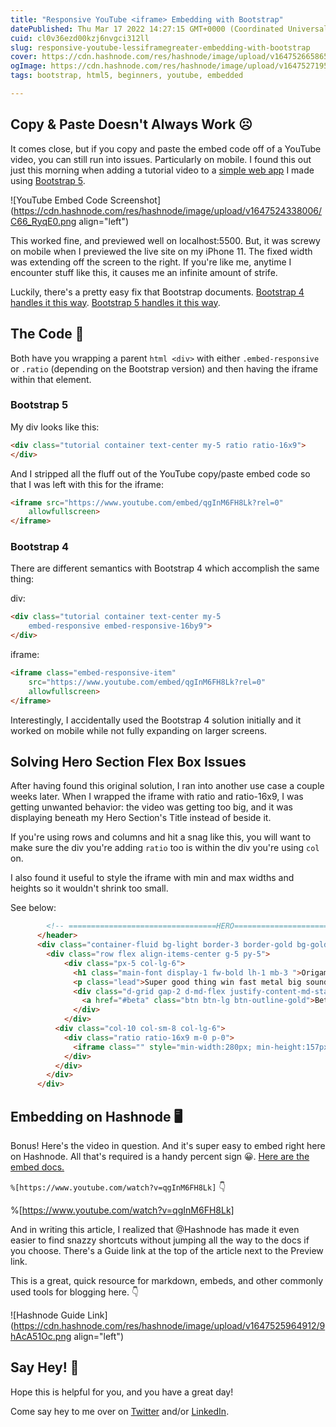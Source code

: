 ```yaml
---
title: "Responsive YouTube <iframe> Embedding with Bootstrap"
datePublished: Thu Mar 17 2022 14:27:15 GMT+0000 (Coordinated Universal Time)
cuid: cl0v36ezd00kzj6nvgci312ll
slug: responsive-youtube-lessiframegreater-embedding-with-bootstrap
cover: https://cdn.hashnode.com/res/hashnode/image/upload/v1647526658656/A8x3duoqC.jpg
ogImage: https://cdn.hashnode.com/res/hashnode/image/upload/v1647527195938/69cJ2eABj.jpg
tags: bootstrap, html5, beginners, youtube, embedded

---
```


## Copy & Paste Doesn't Always Work ☹️

It comes close, but if you copy and paste the embed code off of a YouTube video, you can still run into issues. Particularly on mobile. I found this out just this morning when adding a tutorial video to a [simple web app](https://infinite-memory.netlify.app/) I made using [Bootstrap 5](https://getbootstrap.com/).

![YouTube Embed Code Screenshot](https://cdn.hashnode.com/res/hashnode/image/upload/v1647524338006/C66_RyqE0.png align="left")

This worked fine, and previewed well on localhost:5500. But, it was screwy on mobile when I previewed the live site on my iPhone 11. The fixed width was extending off the screen to the right. If you're like me, anytime I encounter stuff like this, it causes me an infinite amount of strife.

Luckily, there's a pretty easy fix that Bootstrap documents. [Bootstrap 4 handles it this way](https://getbootstrap.com/docs/4.0/utilities/embed/). [Bootstrap 5 handles it this way](https://getbootstrap.com/docs/5.0/helpers/ratio/#example).

## The Code 💾

Both have you wrapping a parent `html <div>` with either `.embed-responsive` or `.ratio` (depending on the Bootstrap version) and then having the iframe within that element.

### Bootstrap 5

My div looks like this:

```html
<div class="tutorial container text-center my-5 ratio ratio-16x9">
</div>
```

And I stripped all the fluff out of the YouTube copy/paste embed code so that I was left with this for the iframe:

```html
<iframe src="https://www.youtube.com/embed/qgInM6FH8Lk?rel=0"
    allowfullscreen>
</iframe>
```

### Bootstrap 4

There are different semantics with Bootstrap 4 which accomplish the same thing:

div:

```html
<div class="tutorial container text-center my-5
    embed-responsive embed-responsive-16by9">
</div>
```

iframe:

```html
<iframe class="embed-responsive-item"
    src="https://www.youtube.com/embed/qgInM6FH8Lk?rel=0" 
    allowfullscreen>
</iframe>
```

Interestingly, I accidentally used the Bootstrap 4 solution initially and it worked on mobile while not fully expanding on larger screens.

## Solving Hero Section Flex Box Issues

After having found this original solution, I ran into another use case a couple weeks later. When I wrapped the iframe with ratio and ratio-16x9, I was getting unwanted behavior: the video was getting too big, and it was displaying beneath my Hero Section's Title instead of beside it.

If you're using rows and columns and hit a snag like this, you will want to make sure the div you're adding `ratio` too is within the div you're using `col` on.

I also found it useful to style the iframe with min and max widths and heights so it wouldn't shrink too small.

See below:

```html
        <!-- =================================HERO================================= -->
      </header>
      <div class="container-fluid bg-light border-3 border-gold bg-gold-gradient col-xxl-12 px-5 py-5">
        <div class="row flex align-items-center g-5 py-5">
            <div class="px-5 col-lg-6">
              <h1 class="main-font display-1 fw-bold lh-1 mb-3 ">Origami West</h1>
              <p class="lead">Super good thing win fast metal big sound.</p>
              <div class="d-grid gap-2 d-md-flex justify-content-md-start">
                <a href="#beta" class="btn btn-lg btn-outline-gold">Beta Sign-up</a>
              </div>
            </div>
          <div class="col-10 col-sm-8 col-lg-6">
            <div class="ratio ratio-16x9 m-0 p-0">
              <iframe class="" style="min-width:280px; min-height:157px;" width="560px" height="315px" src="https://www.youtube.com/embed/lwkGjzT-0QA?controls=0" allowfullscreen></iframe>
            </div>
          </div>
        </div>
      </div>
```

## Embedding on Hashnode 🖥️

Bonus! Here's the video in question. And it's super easy to embed right here on Hashnode. All that's required is a handy percent sign 😀. [Here are the embed docs.](https://support.hashnode.com/docs/embeds)

`%[https://www.youtube.com/watch?v=qgInM6FH8Lk]` 👇

%[https://www.youtube.com/watch?v=qgInM6FH8Lk] 

And in writing this article, I realized that @Hashnode has made it even easier to find snazzy shortcuts without jumping all the way to the docs if you choose. There's a Guide link at the top of the article next to the Preview link.

This is a great, quick resource for markdown, embeds, and other commonly used tools for blogging here. 👇

![Hashnode Guide Link](https://cdn.hashnode.com/res/hashnode/image/upload/v1647525964912/9hAcA51Oc.png align="left")

## Say Hey! 👋

Hope this is helpful for you, and you have a great day!

Come say hey to me over on [Twitter](https://twitter.com/EamonnCottrell) and/or [LinkedIn](https://www.linkedin.com/in/eamonncottrell/).